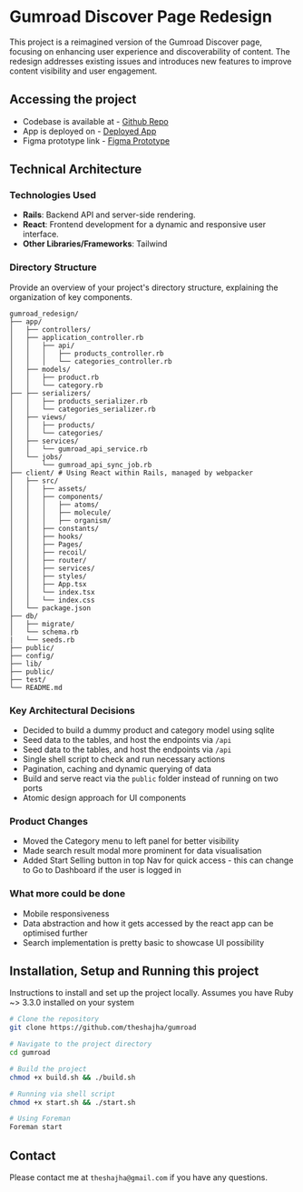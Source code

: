 # Gumroad Discover Page Redesign

This project is a reimagined version of the Gumroad Discover page, focusing on enhancing user experience and discoverability of content. The redesign addresses existing issues and introduces new features to improve content visibility and user engagement.

## Accessing the project
- Codebase is available at - [Github Repo](https://github.com/theshajha/gumroad)
- App is deployed on - [Deployed App](https://gumroad.replit.app)
- Figma prototype link - [Figma Prototype](https://www.figma.com/proto/QzWPLXCR22BIl1QbUwuBO6/Gumroad-Discover?page-id=0%3A1&type=design&node-id=0-3&viewport=1235%2C604%2C0.39&t=odHZJLvMCeU6NJQH-1&scaling=scale-down-width&starting-point-node-id=0%3A3&mode=design)

## Technical Architecture

### Technologies Used
- **Rails**: Backend API and server-side rendering.
- **React**: Frontend development for a dynamic and responsive user interface.
- **Other Libraries/Frameworks**: Tailwind

### Directory Structure
Provide an overview of your project's directory structure, explaining the organization of key components.
```
gumroad_redesign/
├── app/
│   ├── controllers/
│   ├── application_controller.rb
│   │   ├── api/
│   │   │   ├── products_controller.rb
│   │   │   └── categories_controller.rb
│   ├── models/
│   │   ├── product.rb
│   │   └── category.rb
├── ├── serializers/
│   │   ├── products_serializer.rb
│   │   └── categories_serializer.rb
│   ├── views/
│   │   ├── products/
│   │   └── categories/
│   ├── services/
│   │   └── gumroad_api_service.rb
│   └── jobs/
│       └── gumroad_api_sync_job.rb
├── client/ # Using React within Rails, managed by webpacker
│   ├── src/
│   │   ├── assets/
│   │   ├── components/
│   │   │   ├── atoms/
│   │   │   ├── molecule/
│   │   │   ├── organism/
│   │   ├── constants/
│   │   ├── hooks/
│   │   ├── Pages/
│   │   ├── recoil/
│   │   ├── router/
│   │   ├── services/
│   │   ├── styles/
│   │   ├── App.tsx
│   │   └── index.tsx
│   │   └── index.css
│   └── package.json
├── db/
│   ├── migrate/
│   └── schema.rb
|   └── seeds.rb
├── public/
├── config/
├── lib/
├── public/
├── test/
└── README.md
```

### Key Architectural Decisions

- Decided to build a dummy product and category model using sqlite
- Seed data to the tables, and host the endpoints via `/api`
- Seed data to the tables, and host the endpoints via `/api`
- Single shell script to check and run necessary actions
- Pagination, caching and dynamic querying of data
- Build and serve react via the `public` folder instead of running on two ports
- Atomic design approach for UI components

### Product Changes
- Moved the Category menu to left panel for better visibility
- Made search result modal more prominent for data visualisation
- Added Start Selling button in top Nav for quick access - this can change to Go to Dashboard if the user is logged in

### What more could be done
- Mobile responsiveness
- Data abstraction and how it gets accessed by the react app can be optimised further
- Search implementation is pretty basic to showcase UI possibility

## Installation, Setup and Running this project

Instructions to install and set up the project locally. Assumes you have Ruby ~> 3.3.0 installed on your system

```bash
# Clone the repository
git clone https://github.com/theshajha/gumroad

# Navigate to the project directory
cd gumroad

# Build the project
chmod +x build.sh && ./build.sh

# Running via shell script
chmod +x start.sh && ./start.sh

# Using Foreman
Foreman start
```

## Contact

Please contact me at `theshajha@gmail.com` if you have any questions.
